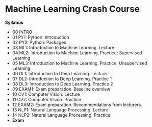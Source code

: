 # Machine Learning Crash Course

**Syllabus**  
* 00 INTRO  
* 01 PY1: Python: Introduction  
* 02 PY2: Python: Packages  
* 03 ML1: Introduction to Machine Learning. Lecture  
* 04 ML2: Introduction to Machine Learning. Practice: Supervised Learning
* 05 ML3: Introduction to Machine Learning. Practice: Unsupervised Learning
* 06 DL1: Introduction to Deep Learning. Lecture  
* 07 DL2: Introduction to Deep Learning. Practice 1
* 08 DL3: Introduction to Deep Learning. Practice 2
* 09 EXAM1: Exam preparation. Baseline overview   
* 10 CV1: Computer Vision. Lecture  
* 11 CV2: Computer Vision. Practice  
* 12 EXAM2: Exam preparation. Recommendations from lecturers. 
* 13 NLP1: Natural Language Processing. Lecture  
* 14 NLP2: Natural Language Processing. Practice  
* **Exam**  
